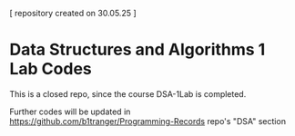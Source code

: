 
[ repository created on 30.05.25 ]

# Data Structures and Algorithms 1 Lab Codes


This is a closed repo, since the course DSA-1Lab is completed.

Further codes will be updated in https://github.com/b1tranger/Programming-Records repo's "DSA" section
